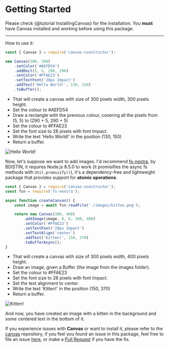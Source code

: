 # Getting Started

Please check {@tutorial InstallingCanvas} for the installation. You **must** have Canvas installed and working before using this package.

---

How to use it:

```js
const { Canvas } = require('canvas-constructor');

new Canvas(300, 300)
    .setColor('#AEFD54')
    .addRect(5, 5, 290, 290)
    .setColor('#FFAE23')
    .setTextFont('28px Impact')
    .addText('Hello World!', 130, 150)
    .toBuffer();
```

- That will create a canvas with size of 300 pixels width, 300 pixels height.
- Set the colour to #AEFD54
- Draw a rectangle with the previous colour, covering all the pixels from (5, 5) to (290 + 5, 290 + 5)
- Set the colour to #FFAE23
- Set the font size to 28 pixels with font Impact.
- Write the text 'Hello World!' in the position (130, 150)
- Return a buffer.

![Hello World!](https://raw.githubusercontent.com/kyranet/canvasConstructor/master/guides/assets/getting-started-example-01.png)

Now, let's suppose we want to add images. I'd recommend [fs-nextra](https://github.com/bdistin/fs-nextra), by BDISTIN, it requires Node.js 8.5.0 to work (it promisifies the async fs methods with `Util.promisify()`), it's a dependency-free and lightweight package that provides support for **atomic operations**.

```js
const { Canvas } = require('canvas-constructor');
const fsn = require('fs-nextra');

async function createCanvas() {
    const image = await fsn.readFile('./images/kitten.png');

    return new Canvas(300, 400)
        .addImage(image, 0, 0, 300, 400)
        .setColor('#FFAE23')
        .setTextFont('28px Impact')
        .setTextAlign('center')
        .addText('Kitten!', 150, 370)
        .toBufferAsync();
}
```

- That will create a canvas with size of 300 pixels width, 400 pixels height.
- Draw an image, given a Buffer (the image from the images folder).
- Set the colour to #FFAE23
- Set the font size to 28 pixels with font Impact.
- Set the text alignment to center.
- Write the text 'Kitten!' in the position (150, 370)
- Return a buffer.

![Kitten!](https://raw.githubusercontent.com/kyranet/canvasConstructor/master/guides/assets/getting-started-example-02.png)

And now, you have created an image with a kitten in the background and some centered text in the bottom of it.

If you experience issues with **Canvas** or want to install it, please refer to the [canvas](https://www.npmjs.com/package/canvas) repository, if you feel you found an issue in this package, feel free to file an issue [here](https://github.com/kyranet/canvasConstructor/issues), or make a [Pull Request](https://help.github.com/articles/about-pull-requests/) if you have the fix.
